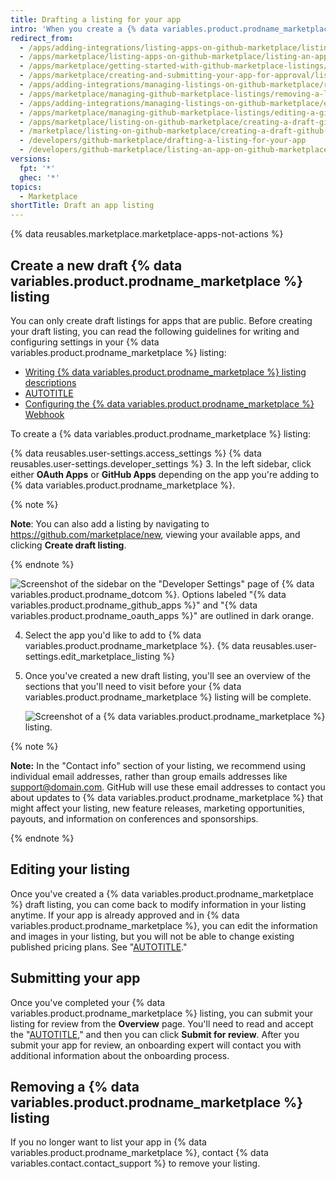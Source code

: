 ```yaml
---
title: Drafting a listing for your app
intro: 'When you create a {% data variables.product.prodname_marketplace %} listing, GitHub saves it in draft mode until you submit the app for approval. Your listing shows customers how they can use your app.'
redirect_from:
  - /apps/adding-integrations/listing-apps-on-github-marketplace/listing-an-app-on-github-marketplace
  - /apps/marketplace/listing-apps-on-github-marketplace/listing-an-app-on-github-marketplace
  - /apps/marketplace/getting-started-with-github-marketplace-listings/listing-an-app-on-github-marketplace
  - /apps/marketplace/creating-and-submitting-your-app-for-approval/listing-an-app-on-github-marketplace
  - /apps/adding-integrations/managing-listings-on-github-marketplace/removing-a-listing-from-github-marketplace
  - /apps/marketplace/managing-github-marketplace-listings/removing-a-listing-from-github-marketplace
  - /apps/adding-integrations/managing-listings-on-github-marketplace/editing-a-github-marketplace-listing
  - /apps/marketplace/managing-github-marketplace-listings/editing-a-github-marketplace-listing
  - /apps/marketplace/listing-on-github-marketplace/creating-a-draft-github-marketplace-listing
  - /marketplace/listing-on-github-marketplace/creating-a-draft-github-marketplace-listing
  - /developers/github-marketplace/drafting-a-listing-for-your-app
  - /developers/github-marketplace/listing-an-app-on-github-marketplace/drafting-a-listing-for-your-app
versions:
  fpt: '*'
  ghec: '*'
topics:
  - Marketplace
shortTitle: Draft an app listing
---
```


{% data reusables.marketplace.marketplace-apps-not-actions %}

## Create a new draft {% data variables.product.prodname_marketplace %} listing

You can only create draft listings for apps that are public. Before creating your draft listing, you can read the following guidelines for writing and configuring settings in your {% data variables.product.prodname_marketplace %} listing:

- [Writing {% data variables.product.prodname_marketplace %} listing descriptions](/apps/publishing-apps-to-github-marketplace/listing-an-app-on-github-marketplace/writing-a-listing-description-for-your-app)
- [AUTOTITLE](/apps/publishing-apps-to-github-marketplace/listing-an-app-on-github-marketplace/setting-pricing-plans-for-your-listing)
- [Configuring the {% data variables.product.prodname_marketplace %} Webhook](/apps/publishing-apps-to-github-marketplace/listing-an-app-on-github-marketplace/configuring-a-webhook-to-notify-you-of-plan-changes)

To create a {% data variables.product.prodname_marketplace %} listing:

{% data reusables.user-settings.access_settings %}
{% data reusables.user-settings.developer_settings %}
3. In the left sidebar, click either **OAuth Apps** or **GitHub Apps** depending on the app you're adding to {% data variables.product.prodname_marketplace %}.

   {% note %}

   **Note**: You can also add a listing by navigating to https://github.com/marketplace/new, viewing your available apps, and clicking **Create draft listing**.

   {% endnote %}

   ![Screenshot of the sidebar on the "Developer Settings" page of {% data variables.product.prodname_dotcom %}. Options labeled "{% data variables.product.prodname_github_apps %}" and "{% data variables.product.prodname_oauth_apps %}" are outlined in dark orange.](/assets/images/settings/apps_choose_app.png)

4. Select the app you'd like to add to {% data variables.product.prodname_marketplace %}.
{% data reusables.user-settings.edit_marketplace_listing %}
5. Once you've created a new draft listing, you'll see an overview of the sections that you'll need to visit before your {% data variables.product.prodname_marketplace %} listing will be complete.

   ![Screenshot of a {% data variables.product.prodname_marketplace %} listing.](/assets/images/marketplace/marketplace-listing-overview.png)

{% note %}

**Note:** In the "Contact info" section of your listing, we recommend using individual email addresses, rather than group emails addresses like support@domain.com. GitHub will use these email addresses to contact you about updates to {% data variables.product.prodname_marketplace %} that might affect your listing, new feature releases, marketing opportunities, payouts, and information on conferences and sponsorships.

{% endnote %}

## Editing your listing

Once you've created a {% data variables.product.prodname_marketplace %} draft listing, you can come back to modify information in your listing anytime. If your app is already approved and in {% data variables.product.prodname_marketplace %}, you can edit the information and images in your listing, but you will not be able to change existing published pricing plans. See "[AUTOTITLE](/apps/publishing-apps-to-github-marketplace/listing-an-app-on-github-marketplace/setting-pricing-plans-for-your-listing)."

## Submitting your app

Once you've completed your {% data variables.product.prodname_marketplace %} listing, you can submit your listing for review from the **Overview** page. You'll need to read and accept the "[AUTOTITLE](/free-pro-team@latest/site-policy/github-terms/github-marketplace-developer-agreement)," and then you can click **Submit for review**. After you submit your app for review, an onboarding expert will contact you with additional information about the onboarding process.

## Removing a {% data variables.product.prodname_marketplace %} listing

If you no longer want to list your app in {% data variables.product.prodname_marketplace %}, contact {% data variables.contact.contact_support %} to remove your listing.
